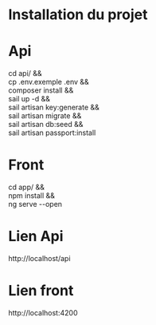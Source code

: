 # Installation du projet

# Api
cd api/ && \
cp .env.exemple .env && \
composer install && \
sail up -d && \
sail artisan key:generate && \
sail artisan migrate && \
sail artisan db:seed && \
sail artisan passport:install

# Front
cd app/ && \
npm install && \
ng serve --open

# Lien Api
http://localhost/api

# Lien front
http://localhost:4200